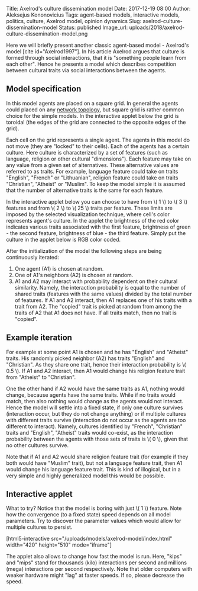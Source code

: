 Title: Axelrod's culture dissemination model
Date: 2017-12-19 08:00
Author: Aleksejus Kononovicius
Tags: agent-based models, interactive models, politics, culture, Axelrod model, opinion dynamics
Slug: axelrod-culture-dissemination-model
Status: published
Image_url: uploads/2018/axelrod-culture-dissemination-model.png

Here we will briefly present another classic agent-based model - Axelrod's model [cite id="Axelrod1997"]. In his article Axelrod argues that culture is formed through social interactions, that it is "something people learn from each other". Hence he presents a model which describes competition between cultural traits via social interactions between the agents.<!--more-->

## Model specification

In this model agents are placed on a square grid. In general the agents could placed on any [network topology](/tag/network-models/), but square grid is rather common choice for the simple models. In the interactive applet below the grid is toroidal (the edges of the grid are connected to the opposite edges of the grid).

Each cell on the grid represents a single agent. The agents in this model do not move (they are "locked" to their cells). Each of the agents has a certain culture. Here culture is characterized by a set of features (such as language, religion or other cultural "dimensions"). Each feature may take on any value from a given set of alternatives. These alternative values are referred to as traits. For example, language feature could take on traits "English", "French" or "Lithuanian", religion feature could take on traits "Christian", "Atheist" or "Muslim". To keep the model simple it is assumed that the number of alternative traits is the same for each feature.

In the interactive applet below you can choose to have from \\\( 1 \\\) to \\\( 3 \\\) features and from \\\( 2 \\\) to \\\( 25 \\\) traits per feature. These limits are imposed by the selected visualization technique, where cell's color represents agent's culture. In the applet the brightness of the red color indicates various traits associated with the first feature, brightness of green - the second feature, brightness of blue - the third feature. Simply put the culture in the applet below is RGB color coded.

After the initialization of the model the following steps are being continuously iterated:

1. One agent (A1) is chosen at random.
1. One of A1's neighbors (A2) is chosen at random.
1. A1 and A2 may interact with probability dependent on their cultural similarity. Namely, the interaction probability is equal to the number of shared traits (features with the same values) divided by the total number of features. If A1 and A2 interact, then A1 replaces one of his traits with a trait from A2. The "copied" trait is picked at random from among the traits of A2 that A1 does not have. If all traits match, then no trait is "copied".

## Example iteration

For example at some point A1 is chosen and he has "English" and "Atheist" traits. His randomly picked neighbor (A2) has traits "English" and "Christian". As they share one trait, hence their interaction probability is \\\( 0.5 \\\). If A1 and A2 interact, then A1 would change his religion feature trait from "Atheist" to "Christian".

One the other hand if A2 would have the same traits as A1, nothing would change, because agents have the same traits. While if no traits would match, then also nothing would change as the agents would not interact. Hence the model will settle into a fixed state, if only one culture survives (interaction occur, but they do not change anything) or if multiple cultures with different traits survive (interaction do not occur as the agents are too different to interact). Namely, cultures identified by "French", "Christian" traits and "English", "Atheist" traits would co-exist, as the interaction probability between the agents with those sets of traits is  \\\( 0 \\\), given that no other cultures survive.

Note that if A1 and A2 would share religion feature trait (for example if they both would have "Muslim" trait), but not a language feature trait, then A1 would change his language feature trait. This is kind of illogical, but in a very simple and highly generalized model this would be possible.

## Interactive applet

What to try? Notice that the model is boring with just \\\( 1 \\\) feature. Note how the convergence (to a fixed state) speed depends on all model parameters. Try to discover the parameter values which would allow for multiple cultures to persist.

[html5-interactive
src="/uploads/models/axelrod-model/index.html" width="420"
height="510" mode="iframe"]

The applet also allows to change how fast the model is run. Here, "kips" and "mips" stand for thousands (kilo) interactions per second and millions (mega) interactions per second respectively. Note that older computers with weaker hardware might "lag" at faster speeds. If so, please decrease the speed.

